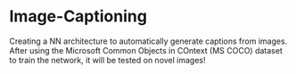 # Image-Captioning
 Creating a NN architecture to automatically generate captions from images. After using the Microsoft Common Objects in COntext (MS COCO) dataset to train the network, it will be tested on novel images!
